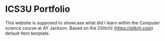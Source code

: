 # ICS3U Portfolio
This website is supposed to showcase what did I learn within the Computer science course at AY Jackson.
Based on the [Glitch] (https://glitch.com) default html template.
